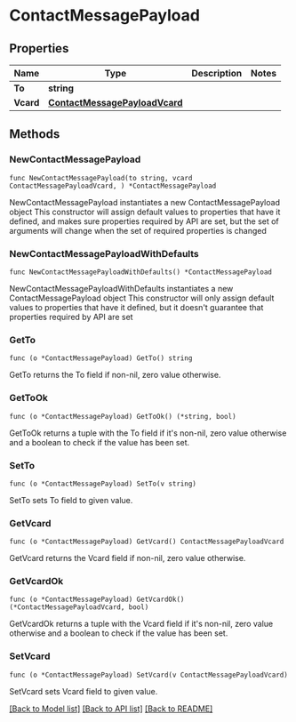 # ContactMessagePayload

## Properties

Name | Type | Description | Notes
------------ | ------------- | ------------- | -------------
**To** | **string** |  | 
**Vcard** | [**ContactMessagePayloadVcard**](ContactMessagePayloadVcard.md) |  | 

## Methods

### NewContactMessagePayload

`func NewContactMessagePayload(to string, vcard ContactMessagePayloadVcard, ) *ContactMessagePayload`

NewContactMessagePayload instantiates a new ContactMessagePayload object
This constructor will assign default values to properties that have it defined,
and makes sure properties required by API are set, but the set of arguments
will change when the set of required properties is changed

### NewContactMessagePayloadWithDefaults

`func NewContactMessagePayloadWithDefaults() *ContactMessagePayload`

NewContactMessagePayloadWithDefaults instantiates a new ContactMessagePayload object
This constructor will only assign default values to properties that have it defined,
but it doesn't guarantee that properties required by API are set

### GetTo

`func (o *ContactMessagePayload) GetTo() string`

GetTo returns the To field if non-nil, zero value otherwise.

### GetToOk

`func (o *ContactMessagePayload) GetToOk() (*string, bool)`

GetToOk returns a tuple with the To field if it's non-nil, zero value otherwise
and a boolean to check if the value has been set.

### SetTo

`func (o *ContactMessagePayload) SetTo(v string)`

SetTo sets To field to given value.


### GetVcard

`func (o *ContactMessagePayload) GetVcard() ContactMessagePayloadVcard`

GetVcard returns the Vcard field if non-nil, zero value otherwise.

### GetVcardOk

`func (o *ContactMessagePayload) GetVcardOk() (*ContactMessagePayloadVcard, bool)`

GetVcardOk returns a tuple with the Vcard field if it's non-nil, zero value otherwise
and a boolean to check if the value has been set.

### SetVcard

`func (o *ContactMessagePayload) SetVcard(v ContactMessagePayloadVcard)`

SetVcard sets Vcard field to given value.



[[Back to Model list]](../README.md#documentation-for-models) [[Back to API list]](../README.md#documentation-for-api-endpoints) [[Back to README]](../README.md)


